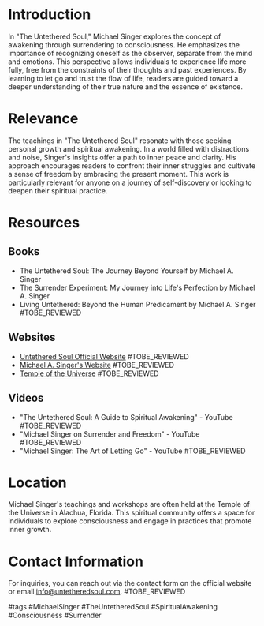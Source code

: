 # Introduction
In "The Untethered Soul," Michael Singer explores the concept of awakening through surrendering to consciousness. He emphasizes the importance of recognizing oneself as the observer, separate from the mind and emotions. This perspective allows individuals to experience life more fully, free from the constraints of their thoughts and past experiences. By learning to let go and trust the flow of life, readers are guided toward a deeper understanding of their true nature and the essence of existence.

# Relevance
The teachings in "The Untethered Soul" resonate with those seeking personal growth and spiritual awakening. In a world filled with distractions and noise, Singer's insights offer a path to inner peace and clarity. His approach encourages readers to confront their inner struggles and cultivate a sense of freedom by embracing the present moment. This work is particularly relevant for anyone on a journey of self-discovery or looking to deepen their spiritual practice.

# Resources

## Books
- The Untethered Soul: The Journey Beyond Yourself by Michael A. Singer
- The Surrender Experiment: My Journey into Life's Perfection by Michael A. Singer
- Living Untethered: Beyond the Human Predicament by Michael A. Singer #TOBE_REVIEWED

## Websites
- [Untethered Soul Official Website](https://www.untetheredsoul.com) #TOBE_REVIEWED
- [Michael A. Singer's Website](https://www.michaelsinger.com) #TOBE_REVIEWED
- [Temple of the Universe](https://www.templeoftheuniverse.com) #TOBE_REVIEWED

## Videos
- "The Untethered Soul: A Guide to Spiritual Awakening" - YouTube #TOBE_REVIEWED
- "Michael Singer on Surrender and Freedom" - YouTube #TOBE_REVIEWED
- "Michael Singer: The Art of Letting Go" - YouTube #TOBE_REVIEWED

# Location
Michael Singer's teachings and workshops are often held at the Temple of the Universe in Alachua, Florida. This spiritual community offers a space for individuals to explore consciousness and engage in practices that promote inner growth.

# Contact Information
For inquiries, you can reach out via the contact form on the official website or email info@untetheredsoul.com. #TOBE_REVIEWED

#tags 
#MichaelSinger #TheUntetheredSoul #SpiritualAwakening #Consciousness #Surrender
